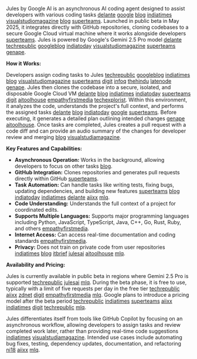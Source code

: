 Jules by Google AI is an asynchronous AI coding agent designed to assist developers with various coding tasks [delante](https://vertexaisearch.cloud.google.com/grounding-api-redirect/AbF9wXFTY07-NXNE9z3uT-gwCTmHLeiL1YsQL03CAo-maeY3b1Jn6FtCa3iP1VAbG9ouz5hLdV55JSJcyLCk2Mv0LaGJbbqplG_5xHs9JQmfqorp9kDKPWvvpB6doznXuHlmZFoiQJA=) [google](https://vertexaisearch.cloud.google.com/grounding-api-redirect/AbF9wXEjLuv6m66E3RL7750H_EpK2hB7k7O_MgtVacQHy4O0ZXUAAYSVmyJNZMW-ewY_rejsuWEPMGUZUPqCQnR-bU98ItXX3PjNM413bwr8ITK-K3Ruq118kHTz3F0QYS-UuQHU3-875d7QXinGRefMFFr7OK26Z6_j8-PZlO_atm6KKLnOS5UgigqeavWFZojeqC5f) [blog](https://vertexaisearch.cloud.google.com/grounding-api-redirect/AbF9wXFQDcm1nQRpogX9002V_U7_TXhbnqmaBHqhcwktzRzDcqUmqkJAKP49Rg3s5MBMeiYNqCtaLQUB1ey7dk5H8a3ktgaMuItfXb2xmxb6H4HaeWi-dMU9uERxILbdIUHFy93qNKb81tpviITZl-8=) [indiatimes](https://vertexaisearch.cloud.google.com/grounding-api-redirect/AbF9wXGYfqZHWklLx8iOaIDQCUYVur-4CPOAfzfAbQYdgxQQGIx_I9Opa1HFKLXWyIvGZzBSXuIwTNJed-_ITfc6koF2u6kXSeQcgiBYhg14EsTunTB38v4FhSzU2H3Uk3q1DKFzS2VPu8PSwkUW8o06kpbjtiVsdEncTcs4fe9yH6qMtlHTCNPf3_BXIo2m_yce4MKvWUWaqawDFFmAElIXrP8718XCQWjjMO8p40kXLtSOznNoBYpmWhxFJKI3NPLVd6EYeKbr-ciDluj_OmN9SKkR0vfEcHppssZ0PM_jBtPdmB3OhrQHVVMYHO6JSvHEb8fLoAppwvxHZZnf3t072Tt_tDU=) [visualstudiomagazine](https://vertexaisearch.cloud.google.com/grounding-api-redirect/AbF9wXEYyLr0DPFmdrkfmEKV_WAWy36NOTG8LlUcTiI1gvqxFtxa8ML4nYcp7WkpcSZCoW4OxcLPsTFeaIS_-BTq5KaGEtYxjSAeCozuPbhkeVohCWHWvEPi11uN2LABLLYu10B_nGcJxwIgSvd-XeXAG-dznkGH4Drt066FngfmmKQ6if0vBMrnrvjHh6F1tdvHIWhozqOeq0giQnEaddsg9-UumTrZ1iJtBNMpqWPZcJZsXut1JawpetOUhg==) [blog](https://vertexaisearch.cloud.google.com/grounding-api-redirect/AbF9wXFCqKzrkVzQ5lU7sd9OcjTd_1opJsRIX75WqDj4X5PhNBXiTGC41oh2lZ5t3dbUy3w0I3b7UoiCr4ROHmq4kmwtxoZVdhmjLy5oGHlhQv91FZTmM0TuDo5OjI9dJNeMWOSBb6_-gnWyFNXbynhcIZE1VFxsyjlY1sV6FHyynM1SwLeUODbs7iJ7jQ==) [superteams](https://vertexaisearch.cloud.google.com/grounding-api-redirect/AbF9wXF_5eyKLGXeRFtj2tqxfF8-nvSqBV6MIkaSpD17FO4DyISmHJcjFVbtTIt9BXscCoYNJdOwRj0j7ZwP3bU7clyb3TqGN9bW6XQ3HCKu9eVrlwm-co9BHh942VRph1w6jaVb__oHFA2Q2EOV6HGKfe3UmDyXOQ_bHx69mrlJp15f4g==). Launched in public beta in May 2025, it integrates directly with GitHub repositories, cloning codebases to a secure Google Cloud virtual machine where it works alongside developers [superteams](https://vertexaisearch.cloud.google.com/grounding-api-redirect/AbF9wXF_5eyKLGXeRFtj2tqxfF8-nvSqBV6MIkaSpD17FO4DyISmHJcjFVbtTIt9BXscCoYNJdOwRj0j7ZwP3bU7clyb3TqGN9bW6XQ3HCKu9eVrlwm-co9BHh942VRph1w6jaVb__oHFA2Q2EOV6HGKfe3UmDyXOQ_bHx69mrlJp15f4g==). Jules is powered by Google's Gemini 2.5 Pro model [delante](https://vertexaisearch.cloud.google.com/grounding-api-redirect/AbF9wXFTY07-NXNE9z3uT-gwCTmHLeiL1YsQL03CAo-maeY3b1Jn6FtCa3iP1VAbG9ouz5hLdV55JSJcyLCk2Mv0LaGJbbqplG_5xHs9JQmfqorp9kDKPWvvpB6doznXuHlmZFoiQJA=) [techrepublic](https://vertexaisearch.cloud.google.com/grounding-api-redirect/AbF9wXHRjM_RRxLM12_MhVcRFMPU0fSLbmadJsNhpG19RSqBmp9dpD0VHjiHssZEKB0Sw7yKYtPxG1po_gzqwnyePi-Vv-9PcosBK37vgK9tXHD5nxt-LBNDxwqTJ5pTB2pkxAsPT-Lv4mwLurCCLncGajVyNc7HI14os121GpWZdB95WZPVszeHoWo=) [googleblog](https://vertexaisearch.cloud.google.com/grounding-api-redirect/AbF9wXFMAluyIB3F-hbfCVVKRUGxwlce7YdX-2FUOzgawzHsNU8T4IAW6-HYQUFR6p2YdYllF0o0x9e7gHxyrl5uRKq1jd3J3BxcyxJdp_mdxVyH6TrmCZVcAfi9FXKrhfqzLP6vR1J78bKftr469lIOm49HVFbqNwKUgxvmmWKuSgEukGdsvJBdtsg=) [indiatoday](https://vertexaisearch.cloud.google.com/grounding-api-redirect/AbF9wXG_NdcqXDkfwHbZXmzTum0PUeHG8ydIiq6i8Fmw3U4464NeUDZdu6Vuci0i7JC3OQ9jrRDkhf7p18A5JrYv5ALsFT0DQL0TKm7VpYEYsG5AigdpHsnNVyrb4CcolEbrKmhkodgC8ItaBYdenQb5iJnqbQ2gDMmOFwJp7oQUPZYDjXCN85gQqpJlh6ETn6ymFyOCiZgJynl64zEhnJijB45hnvIAy7SlURnzlNWcgSyCnomhdxyCVAdwNkzRMbH323i1uuZ6G4GEBdKWcuDhb3LnTgbJGfRXyhv9vA==) [visualstudiomagazine](https://vertexaisearch.cloud.google.com/grounding-api-redirect/AbF9wXEYyLr0DPFmdrkfmEKV_WAWy36NOTG8LlUcTiI1gvqxFtxa8ML4nYcp7WkpcSZCoW4OxcLPsTFeaIS_-BTq5KaGEtYxjSAeCozuPbhkeVohCWHWvEPi11uN2LABLLYu10B_nGcJxwIgSvd-XeXAG-dznkGH4Drt066FngfmmKQ6if0vBMrnrvjHh6F1tdvHIWhozqOeq0giQnEaddsg9-UumTrZ1iJtBNMpqWPZcJZsXut1JawpetOUhg==) [superteams](https://vertexaisearch.cloud.google.com/grounding-api-redirect/AbF9wXF_5eyKLGXeRFtj2tqxfF8-nvSqBV6MIkaSpD17FO4DyISmHJcjFVbtTIt9BXscCoYNJdOwRj0j7ZwP3bU7clyb3TqGN9bW6XQ3HCKu9eVrlwm-co9BHh942VRph1w6jaVb__oHFA2Q2EOV6HGKfe3UmDyXOQ_bHx69mrlJp15f4g==) [genape](https://vertexaisearch.cloud.google.com/grounding-api-redirect/AbF9wXGoK9Gco1LCZD35xdlKpbeg-iZoSyaXVX_jn7BGLwrjr_yvqxqoA0dbbpTkdndibC8f6_Yp9cFzn08X6U-Kfj9gZaAevaaqTAdwHU0usktC7T1Hl3YwdDMqyvWgtvi6e-i6HaiW1Yg_zTCD91EyCHgYLVy4lPg=5).

**How it Works:**

Developers assign coding tasks to Jules [techrepublic](https://vertexaisearch.cloud.google.com/grounding-api-redirect/AbF9wXHRjM_RRxLM12_MhVcRFMPU0fSLbmadJsNhpG19RSqBmp9dpD0VHjiHssZEKB0Sw7yKYtPxG1po_gzqwnyePi-Vv-9PcosBK37vgK9tXHD5nxt-LBNDxwqTJ5pTB2pkxAsPT-Lv4mwLurCCLncGajVyNc7HI14os121GpWZdB95WZPVszeHoWo=) [googleblog](https://vertexaisearch.cloud.google.com/grounding-api-redirect/AbF9wXFMAluyIB3F-hbfCVVKRUGxwlce7YdX-2FUOzgawzHsNU8T4IAW6-HYQUFR6p2YdYllF0o0x9e7gHxyrl5uRKq1jd3J3BxcyxJdp_mdxVyH6TrmCZVcAfi9FXKrhfqzLP6vR1J78bKftr469lIOm49HVFbqNwKUgxvmmWKuSgEukGdsvJBdtsg=) [indiatimes](https://vertexaisearch.cloud.google.com/grounding-api-redirect/AbF9wXGYfqZHWklLx8iOaIDQCUYVur-4CPOAfzfAbQYdgxQQGIx_I9Opa1HFKLXWyIvGZzBSXuIwTNJed-_ITfc6koF2u6kXSeQcgiBYhg14EsTunTB38v4FhSzU2H3Uk3q1DKFzS2VPu8PSwkUW8o06kpbjtiVsdEncTcs4fe9yH6qMtlHTCNPf3_BXIo2m_yce4MKvWUWaqawDFFmAElIXrP8718XCQWjjMO8p40kXLtSOznNoBYpmWhxFJKI3NPLVd6EYeKbr-ciDluj_OmN9SKkR0vfEcHppssZ0PM_jBtPdmB3OhrQHVVMYHO6JSvHEb8fLoAppwvxHZZnf3t072Tt_tDU=) [blog](https://vertexaisearch.cloud.google.com/grounding-api-redirect/AbF9wXFCqKzrkVzQ5lU7sd9OcjTd_1opJsRIX75WqDj4X5PhNBXiTGC41oh2lZ5t3dbUy3w0I3b7UoiCr4ROHmq4kmwtxoZVdhmjLy5oGHlhQv91FZTmM0TuDo5OjI9dJNeMWOSBb6_-gnWyFNXbynhcIZE1VFxsyjlY1sV6FHyynM1SwLeUODbs7iJ7jQ==) [visualstudiomagazine](https://vertexaisearch.cloud.google.com/grounding-api-redirect/AbF9wXEYyLr0DPFmdrkfmEKV_WAWy36NOTG8LlUcTiI1gvqxFtxa8ML4nYcp7WkpcSZCoW4OxcLPsTFeaIS_-BTq5KaGEtYxjSAeCozuPbhkeVohCWHWvEPi11uN2LABLLYu10B_nGcJxwIgSvd-XeXAG-dznkGH4Drt066FngfmmKQ6if0vBMrnrvjHh6F1tdvHIWhozqOeq0giQnEaddsg9-UumTrZ1iJtBNMpqWPZcJZsXut1JawpetOUhg==) [superteams](https://vertexaisearch.cloud.google.com/grounding-api-redirect/AbF9wXF_5eyKLGXeRFtj2tqxfF8-nvSqBV6MIkaSpD17FO4DyISmHJcjFVbtTIt9BXscCoYNJdOwRj0j7ZwP3bU7clyb3TqGN9bW6XQ3HCKu9eVrlwm-co9BHh942VRph1w6jaVb__oHFA2Q2EOV6HGKfe3UmDyXOQ_bHx69mrlJp15f4g==) [digit](https://vertexaisearch.cloud.google.com/grounding-api-redirect/AbF9wXHp2pvovtRi3EPwK_PkbUAhYioftvsn3XzzZF_7qDIbh2Ar7o53cNiU7ugC6o0yotndaz7pprwFwP2ESFoyO9qAKBBu9YRGelY1MAN14NWeUhq1IcJN7Ayu1o1cFTzX3nt-6eXe_bBTTbiI8e3BVOYw7GHfN8pjizSOFPXclj1DhH8PlLVVq7k00JGOrRx6wYS5jRikWX4NmupMW_bkfON5z2lF_lQe2lOcUlrg6cddVG94IGk=) [infoq](https://vertexaisearch.cloud.google.com/grounding-api-redirect/AbF9wXGoK9Gco1LCZD35xdlKpbeg-iZoSyaXVX_jn7BGLwrjr_yvqxqoA0dbbpTkdndibC8f6_Yp9cFzn08X6U-Kfj9gZaAevaaqTAdwHU0usktC7T1Hl3YwdDMqyvWgtvi6e-i6HaiW1Yg_zTCD91EyCHgYLVy4lPg=3) [thehindu](https://vertexaisearch.cloud.google.com/grounding-api-redirect/AbF9wXGoK9Gco1LCZD35xdlKpbeg-iZoSyaXVX_jn7BGLwrjr_yvqxqoA0dbbpTkdndibC8f6_Yp9cFzn08X6U-Kfj9gZaAevaaqTAdwHU0usktC7T1Hl3YwdDMqyvWgtvi6e-i6HaiW1Yg_zTCD91EyCHgYLVy4lPg=4) [latenode](https://vertexaisearch.cloud.google.com/grounding-api-redirect/AbF9wXF7i-piFEv5lUjJdeRpKTgCNd9tJ2wSgHvVCRDO6Oa7ES7FzEAvA3BqO1pGsFTddNQege7q-KGAGbGCEovCXkr8ODOBVc2qbJ2PynahfqrdXT8sfzCvWWBFXqrc4o9Ol5cQdFpCvrsXQcmDDfL-QGc=) [genape](https://vertexaisearch.cloud.google.com/grounding-api-redirect/AbF9wXGoK9Gco1LCZD35xdlKpbeg-iZoSyaXVX_jn7BGLwrjr_yvqxqoA0dbbpTkdndibC8f6_Yp9cFzn08X6U-Kfj9gZaAevaaqTAdwHU0usktC7T1Hl3YwdDMqyvWgtvi6e-i6HaiW1Yg_zTCD91EyCHgYLVy4lPg=5). Jules then clones the codebase into a secure, isolated, and disposable Google Cloud VM [delante](https://vertexaisearch.cloud.google.com/grounding-api-redirect/AbF9wXFTY07-NXNE9z3uT-gwCTmHLeiL1YsQL03CAo-maeY3b1Jn6FtCa3iP1VAbG9ouz5hLdV55JSJcyLCk2Mv0LaGJbbqplG_5xHs9JQmfqorp9kDKPWvvpB6doznXuHlmZFoiQJA=) [blog](https://vertexaisearch.cloud.google.com/grounding-api-redirect/AbF9wXFQDcm1nQRpogX9002V_U7_TXhbnqmaBHqhcwktzRzDcqUmqkJAKP49Rg3s5MBMeiYNqCtaLQUB1ey7dk5H8a3ktgaMuItfXb2xmxb6H4HaeWi-dMU9uERxILbdIUHFy93qNKb81tpviITZl-8=) [indiatimes](https://vertexaisearch.cloud.google.com/grounding-api-redirect/AbF9wXGYfqZHWklLx8iOaIDQCUYVur-4CPOAfzfAbQYdgxQQGIx_I9Opa1HFKLXWyIvGZzBSXuIwTNJed-_ITfc6koF2u6kXSeQcgiBYhg14EsTunTB38v4FhSzU2H3Uk3q1DKFzS2VPu8PSwkUW8o06kpbjtiVsdEncTcs4fe9yH6qMtlHTCNPf3_BXIo2m_yce4MKvWUWaqawDFFmAElIXrP8718XCQWjjMO8p40kXLtSOznNoBYpmWhxFJKI3NPLVd6EYeKbr-ciDluj_OmN9SKkR0vfEcHppssZ0PM_jBtPdmB3OhrQHVVMYHO6JSvHEb8fLoAppwvxHZZnf3t072Tt_tDU=) [indiatoday](https://vertexaisearch.cloud.google.com/grounding-api-redirect/AbF9wXG_NdcqXDkfwHbZXmzTum0PUeHG8ydIiq6i8Fmw3U4464NeUDZdu6Vuci0i7JC3OQ9jrRDkhf7p18A5JrYv5ALsFT0DQL0TKm7VpYEYsG5AigdpHsnNVyrb4CcolEbrKmhkodgC8ItaBYdenQb5iJnqbQ2gDMmOFwJp7oQUPZYDjXCN85gQqpJlh6ETn6ymFyOCiZgJynl64zEhnJijB45hnvIAy7SlURnzlNWcgSyCnomhdxyCVAdwNkzRMbH323i1uuZ6G4GEBdKWcuDhb3LnTgbJGfRXyhv9vA==) [superteams](https://vertexaisearch.cloud.google.com/grounding-api-redirect/AbF9wXF_5eyKLGXeRFtj2tqxfF8-nvSqBV6MIkaSpD17FO4DyISmHJcjFVbtTIt9BXscCoYNJdOwRj0j7ZwP3bU7clyb3TqGN9bW6XQ3HCKu9eVrlwm-co9BHh942VRph1w6jaVb__oHFA2Q2EOV6HGKfe3UmDyXOQ_bHx69mrlJp15f4g==) [digit](https://vertexaisearch.cloud.google.com/grounding-api-redirect/AbF9wXHp2pvovtRi3EPwK_PkbUAhYioftvsn3XzzZF_7qDIbh2Ar7o53cNiU7ugC6o0yotndaz7pprwFwP2ESFoyO9qAKBBu9YRGelY1MAN14NWeUhq1IcJN7Ayu1o1cFTzX3nt-6eXe_bBTTbiI8e3BVOYw7GHfN8pjizSOFPXclj1DhH8PlLVVq7k00JGOrRx6wYS5jRikWX4NmupMW_bkfON5z2lF_lQe2lOcUlrg6cddVG94IGk=) [aitoolhouse](https://vertexaisearch.cloud.google.com/grounding-api-redirect/AbF9wXGoK9Gco1LCZD35xdlKpbeg-iZoSyaXVX_jn7BGLwrjr_yvqxqoA0dbbpTkdndibC8f6_Yp9cFzn08X6U-Kfj9gZaAevaaqTAdwHU0usktC7T1Hl3YwdDMqyvWgtvi6e-i6HaiW1Yg_zTCD91EyCHgYLVy4lPg=1) [empathyfirstmedia](https://vertexaisearch.cloud.google.com/grounding-api-redirect/AbF9wXESproSvdtcZB9wXAo73JdpTYtTn7kGPwrTkzEQ89hOGO1Iva3Yw-Rcgv29J0nhlWbC3hFZXgboeCqoSqv89o3_B-gmHa9XlqpAhWBpwOyMppIIODwoZtlKvoz83k40Ael1MrcQ0PzFsHoDbiboPpzjOF2AaQ==) [techexplorist](https://vertexaisearch.cloud.google.com/grounding-api-redirect/AbF9wXGoK9Gco1LCZD35xdlKpbeg-iZoSyaXVX_jn7BGLwrjr_yvqxqoA0dbbpTkdndibC8f6_Yp9cFzn08X6U-Kfj9gZaAevaaqTAdwHU0usktC7T1Hl3YwdDMqyvWgtvi6e-i6HaiW1Yg_zTCD91EyCHgYLVy4lPg=2). Within this environment, it analyzes the code, understands the project's full context, and performs the assigned tasks [delante](https://vertexaisearch.cloud.google.com/grounding-api-redirect/AbF9wXFTY07-NXNE9z3uT-gwCTmHLeiL1YsQL03CAo-maeY3b1Jn6FtCa3iP1VAbG9ouz5hLdV55JSJcyLCk2Mv0LaGJbbqplG_5xHs9JQmfqorp9kDKPWvvpB6doznXuHlmZFoiQJA=) [blog](https://vertexaisearch.cloud.google.com/grounding-api-redirect/AbF9wXFQDcm1nQRpogX9002V_U7_TXhbnqmaBHqhcwktzRzDcqUmqkJAKP49Rg3s5MBMeiYNqCtaLQUB1ey7dk5H8a3ktgaMuItfXb2xmxb6H4HaeWi-dMU9uERxILbdIUHFy93qNKb81tpviITZl-8=) [indiatoday](https://vertexaisearch.cloud.google.com/grounding-api-redirect/AbF9wXG_NdcqXDkfwHbZXmzTum0PUeHG8ydIiq6i8Fmw3U4464NeUDZdu6Vuci0i7JC3OQ9jrRDkhf7p18A5JrYv5ALsFT0DQL0TKm7VpYEYsG5AigdpHsnNVyrb4CcolEbrKmhkodgC8ItaBYdenQb5iJnqbQ2gDMmOFwJp7oQUPZYDjXCN85gQqpJlh6ETn6ymFyOCiZgJynl64zEhnJijB45hnvIAy7SlURnzlNWcgSyCnomhdxyCVAdwNkzRMbH323i1uuZ6G4GEBdKWcuDhb3LnTgbJGfRXyhv9vA==) [google](https://vertexaisearch.cloud.google.com/grounding-api-redirect/AbF9wXEjLuv6m66E3RL7750H_EpK2hB7k7O_MgtVacQHy4O0ZXUAAYSVmyJNZMW-ewY_rejsuWEPMGUZUPqCQnR-bU98ItXX3PjNM413bwr8ITK-K3Ruq118kHTz3F0QYS-UuQHU3-875d7QXinGRefMFFr7OK26Z6_j8-PZlO_atm6KKLnOS5UgigqeavWFZojeqC5f) [superteams](https://vertexaisearch.cloud.google.com/grounding-api-redirect/AbF9wXF_5eyKLGXeRFtj2tqxfF8-nvSqBV6MIkaSpD17FO4DyISmHJcjFVbtTIt9BXscCoYNJdOwRj0j7ZwP3bU7clyb3TqGN9bW6XQ3HCKu9eVrlwm-co9BHh942VRph1w6jaVb__oHFA2Q2EOV6HGKfe3UmDyXOQ_bHx69mrlJp15f4g==). Before executing, it generates a detailed plan outlining intended changes [genape](https://vertexaisearch.cloud.google.com/grounding-api-redirect/AbF9wXGoK9Gco1LCZD35xdlKpbeg-iZoSyaXVX_jn7BGLwrjr_yvqxqoA0dbbpTkdndibC8f6_Yp9cFzn08X6U-Kfj9gZaAevaaqTAdwHU0usktC7T1Hl3YwdDMqyvWgtvi6e-i6HaiW1Yg_zTCD91EyCHgYLVy4lPg=5) [aitoolhouse](https://vertexaisearch.cloud.google.com/grounding-api-redirect/AbF9wXGoK9Gco1LCZD35xdlKpbeg-iZoSyaXVX_jn7BGLwrjr_yvqxqoA0dbbpTkdndibC8f6_Yp9cFzn08X6U-Kfj9gZaAevaaqTAdwHU0usktC7T1Hl3YwdDMqyvWgtvi6e-i6HaiW1Yg_zTCD91EyCHgYLVy4lPg=1). Once tasks are completed, Jules creates a pull request with a code diff and can provide an audio summary of the changes for developer review and merging [blog](https://vertexaisearch.cloud.google.com/grounding-api-redirect/AbF9wXFCqKzrkVzQ5lU7sd9OcjTd_1opJsRIX75WqDj4X5PhNBXiTGC41oh2lZ5t3dbUy3w0I3b7UoiCr4ROHmq4kmwtxoZVdhmjLy5oGHlhQv91FZTmM0TuDo5OjI9dJNeMWOSBb6_-gnWyFNXbynhcIZE1VFxsyjlY1sV6FHyynM1SwLeUODbs7iJ7jQ==) [visualstudiamagazine](https://vertexaisearch.cloud.google.com/grounding-api-redirect/AbF9wXEYyLr0DPFmdrkfmEKV_WAWy36NOTG8LlUcTiI1gvqxFtxa8ML4nYcp7WkpcSZCoW4OxcLPsTFeaIS_-BTq5KaGEtYxjSAeCozuPbhkeVohCWHWvEPi11uN2LABLLYu10B_nGcJxwIgSvd-XeXAG-dznkGH4Drt066FngfmmKQ6if0vBMrnrvjHh6F1tdvHIWhozqOeq0giQnEaddsg9-UumTrZ1iJtBNMpqWPZcJZsXut1JawpetOUhg==).

**Key Features and Capabilities:**

*   **Asynchronous Operation:** Works in the background, allowing developers to focus on other tasks [blog](https://vertexaisearch.cloud.google.com/grounding-api-redirect/AbF9wXFQDcm1nQRpogX9002V_U7_TXhbnqmaBHqhcwktzRzDcqUmqkJAKP49Rg3s5MBMeiYNqCtaLQUB1ey7dk5H8a3ktgaMuItfXb2xmxb6H4HaeWi-dMU9uERxILbdIUHFy93qNKb81tpviITZl-8=).
*   **GitHub Integration:** Clones repositories and generates pull requests directly within GitHub [superteams](https://vertexaisearch.cloud.google.com/grounding-api-redirect/AbF9wXF_5eyKLGXeRFtj2tqxfF8-nvSqBV6MIkaSpD17FO4DyISmHJcjFVbtTIt9BXscCoYNJdOwRj0j7ZwP3bU7clyb3TqGN9bW6XQ3HCKu9eVrlwm-co9BHh942VRph1w6jaVb__oHFA2Q2EOV6HGKfe3UmDyXOQ_bHx69mrlJp15f4g==).
*   **Task Automation:** Can handle tasks like writing tests, fixing bugs, updating dependencies, and building new features [superteams](https://vertexaisearch.cloud.google.com/grounding-api-redirect/AbF9wXF_5eyKLGXeRFtj2tqxfF8-nvSqBV6MIkaSpD17FO4DyISmHJcjFVbtTIt9BXscCoYNJdOwRj0j7ZwP3bU7clyb3TqGN9bW6XQ3HCKu9eVrlwm-co9BHh942VRph1w6jaVb__oHFA2Q2EOV6HGKfe3UmDyXOQ_bHx69mrlJp15f4g==) [blog](https://vertexaisearch.cloud.google.com/grounding-api-redirect/AbF9wXFQDcm1nQRpogX9002V_U7_TXhbnqmaBHqhcwktzRzDcqUmqkJAKP49Rg3s5MBMeiYNqCtaLQUB1ey7dk5H8a3ktgaMuItfXb2xmxb6H4HaeWi-dMU9uERxILbdIUHFy93qNKb81tpviITZl-8=) [indiatoday](https://vertexaisearch.cloud.google.com/grounding-api-redirect/AbF9wXG_NdcqXDkfwHbZXmzTum0PUeHG8ydIiq6i8Fmw3U4464NeUDZdu6Vuci0i7JC3OQ9jrRDkhf7p18A5JrYv5ALsFT0DQL0TKm7VpYEYsG5AigdpHsnNVyrb4CcolEbrKmhkodgC8ItaBYdenQb5iJnqbQ2gDMmOFwJp7oQUPZYDjXCN85gQqpJlh6ETn6ymFyOCiZgJynl64zEhnJijB45hnvIAy7SlURnzlNWcgSyCnomhdxyCVAdwNkzRMbH323i1uuZ6G4GEBdKWcuDhb3LnTgbJGfRXyhv9vA==) [indiatimes](https://vertexaisearch.cloud.google.com/grounding-api-redirect/AbF9wXGYfqZHWklLx8iOaIDQCUYVur-4CPOAfzfAbQYdgxQQGIx_I9Opa1HFKLXWyIvGZzBSXuIwTNJed-_ITfc6koF2u6kXSeQcgiBYhg14EsTunTB38v4FhSzU2H3Uk3q1DKFzS2VPu8PSwkUW8o06kpbjtiVsdEncTcs4fe9yH6qMtlHTCNPf3_BXIo2m_yce4MKvWUWaqawDFFmAElIXrP8718XCQWjjMO8p40kXLtSOznNoBYpmWhxFJKI3NPLVd6EYeKbr-ciDluj_OmN9SKkR0vfEcHppssZ0PM_jBtPdmB3OhrQHVVMYHO6JSvHEb8fLoAppwvxHZZnf3t072Tt_tDU=) [delante](https://vertexaisearch.cloud.google.com/grounding-api-redirect/AbF9wXFTY07-NXNE9z3uT-gwCTmHLeiL1YsQL03CAo-maeY3b1Jn6FtCa3iP1VAbG9ouz5hLdV55JSJcyLCk2Mv0LaGJbbqplG_5xHs9JQmfqorp9kDKPWvvpB6doznXuHlmZFoiQJA=) [aiixx](https://vertexaisearch.cloud.google.com/grounding-api-redirect/AbF9wXGkBV8EwpjSVD1vD6y8RxXns3M9bVIbP-88najMhSlbYGL0VkBz74vTQK7EIUgThiqZvuHCFsrJsomBaWkWYKtklUHi0UfqOWHY3LbRvh5yLILN2llBTzqwWBeeAe38XXmvcxnGlebg6i9wYZY0dhTMEaw-q-2Zh0VMblzt458iowCfKVNrJzDs3WXaJ8j7vguDCmvKV7qfTz3PoX4tAlMaNw==) [mlq](https://vertexaisearch.cloud.google.com/grounding-api-redirect/AbF9wXHHw7tbN5HMGspmGTX5PLLEctuRtCA5LEjVuvj-K5HRQxXVzv45Yd0CgQVNDT33vcMDoTOyHjetrHFqcK-A5gt7knWMvYXsYehbGSqf9ES3NhD2dgk29Ae7OIXZC6IzzW-CTFCHaJD0z03sxGIiQS1PnDzsxRIFaPCXUjYxyao4gNjhcXLPmpL87q8Y8hw6MA==).
*   **Code Understanding:** Understands the full context of a project for coordinated edits.
*   **Supports Multiple Languages:** Supports major programming languages including Python, JavaScript, TypeScript, Java, C++, Go, Rust, Ruby, and others [empathyfirstmedia](https://vertexaisearch.cloud.google.com/grounding-api-redirect/AbF9wXGoK9Gco1LCZD35xdlKpbeg-iZoSyaXVX_jn7BGLwrjr_yvqxqoA0dbbpTkdndibC8f6_Yp9cFzn08X6U-Kfj9gZaAevaaqTAdwHU0usktC7T1Hl3YwdDMqyvWgtvi6e-i6HaiW1Yg_zTCD91EyCHgYLVy4lPg=).
*   **Internet Access:** Can access real-time documentation and coding standards [empathyfirstmedia](https://vertexaisearch.cloud.google.com/grounding-api-redirect/AbF9wXESproSvdtcZB9wXAo73JdpTYtTn7kGPwrTkzEQ89hOGO1Iva3Yw-Rcgv29J0nhlWbC3hFZXgboeCqoSqv89o3_B-gmHa9XlqpAhWBpwOyMppIIODwoZtlKvoz83k40Ael1MrcQ0PzFsHoDbiboPpzjOF2AaQ==).
*   **Privacy:** Does not train on private code from user repositories [indiatimes](https://vertexaisearch.cloud.google.com/grounding-api-redirect/AbF9wXGYfqZHWklLx8iOaIDQCUYVur-4CPOAfzfAbQYdgxQQGIx_I9Opa1HFKLXWyIvGZzBSXuIwTNJed-_ITfc6koF2u6kXSeQcgiBYhg14EsTunTB38v4FhSzU2H3Uk3q1DKFzS2VPu8PSwkUW8o06kpbjtiVsdEncTcs4fe9yH6qMtlHTCNPf3_BXIo2m_yce4MKvWUWaqawDFFmAElIXrP8718XCQWjjMO8p40kXLtSOznNoBYpmWhxFJKI3NPLVd6EYeKbr-ciDluj_OmN9SKkR0vfEcHppssZ0PM_jBtPdmB3OhrQHVVMYHO6JSvHEb8fLoAppwvxHZZnf3t072Tt_tDU=) [blog](https://vertexaisearch.cloud.google.com/grounding-api-redirect/AbF9wXHXoIqdlVQBLi4oVS1BlmJm-vrUs0yY1p5xdn4mMIsI23TCEMwLpIQH5OZKeqQhZCsrAnEZoW_MXHQOaXxfaztw0zOg77NjUpJlNY2ai376aJAAz6_T8ajQyMt1KeUyDksET0Y-I99ivm1m3Q==) [itbrief](https://vertexaisearch.cloud.google.com/grounding-api-redirect/AbF9wXGoK9Gco1LCZD35xdlKpbeg-iZoSyaXVX_jn7BGLwrjr_yvqxqoA0dbbpTkdndibC8f6_Yp9cFzn08X6U-Kfj9gZaAevaaqTAdwHU0usktC7T1Hl3YwdDMqyvWgtvi6e-i6HaiW1Yg_zTCD91EyCHgYLVy4lPg=0) [julesai](https://vertexaisearch.cloud.google.com/grounding-api-redirect/AbF9wXGhsZgDzdxq20y9m0kZC07Ze7ht3jOlu_sPynbdL9nVyoRlOXYsYKkPV6oJBVArl4BqjHt8x7E6bCg_zuJo56GmJ-P5YRV5dAHnc87AwWc=) [aitoolhouse](https://vertexaisearch.cloud.google.com/grounding-api-redirect/AbF9wXGoK9Gco1LCZD35xdlKpbeg-iZoSyaXVX_jn7BGLwrjr_yvqxqoA0dbbpTkdndibC8f6_Yp9cFzn08X6U-Kfj9gZaAevaaqTAdwHU0usktC7T1Hl3YwdDMqyvWgtvi6e-i6HaiW1Yg_zTCD91EyCHgYLVy4lPg=1) [mlq](https://vertexaisearch.cloud.google.com/grounding-api-redirect/AbF9wXHHw7tbN5HMGspmGTX5PLLEctuRtCA5LEjVuvj-K5HRQxXVzv45Yd0CgQVNDT33vcMDoTOyHjetrHFqcK-A5gt7knWMvYXsYehbGSqf9ES3NhD2dgk29Ae7OIXZC6IzzW-CTFCHaJD0z03sxGIiQS1PnDzsxRIFaPCXUjYxyao4gNjhcXLPmpL87q8Y8hw6MA==).

**Availability and Pricing:**

Jules is currently available in public beta in regions where Gemini 2.5 Pro is supported [techrepublic](https://vertexaisearch.cloud.google.com/grounding-api-redirect/AbF9wXHRjM_RRxLM12_MhVcRFMPU0fSLbmadJsNhpG19RSqBmp9dpD0VHjiHssZEKB0Sw7yKYtPxG1po_gzqwnyePi-Vv-9PcosBK37vgK9tXHD5nxt-LBNDxwqTJ5pTB2pkxAsPT-Lv4mwLurCCLncGajVyNc7HI14os121GpWZdB95WZPVszeHoWo=) [julesai](https://vertexaisearch.cloud.google.com/grounding-api-redirect/AbF9wXGhsZgDzdxq20y9m0kZC07Ze7ht3jOlu_sPynbdL9nVyoRlOXYsYKkPV6oJBVArl4BqjHt8x7E6bCg_zuJo56GmJ-P5YRV5dAHnc87AwWc=) [mlq](https://vertexaisearch.cloud.google.com/grounding-api-redirect/AbF9wXHHw7tbN5HMGspmGTX5PLLEctuRtCA5LEjVuvj-K5HRQxXVzv45Yd0CgQVNDT33vcMDoTOyHjetrHFqcK-A5gt7knWMvYXsYehbGSqf9ES3NhD2dgk29Ae7OIXZC6IzzW-CTFCHaJD0z03sxGIiQS1PnDzsxRIFaPCXUjYxyao4gNjhcXLPmpL87q8Y8hw6MA==). During the beta phase, it is free to use, typically with a limit of five requests per day in the free tier [techrepublic](https://vertexaisearch.cloud.google.com/grounding-api-redirect/AbF9wXHRjM_RRxLM12_MhVcRFMPU0fSLbmadJsNhpG19RSqBmp9dpD0VHjiHssZEKB0Sw7yKYtPxG1po_gzqwnyePi-Vv-9PcosBK37vgK9tXHD5nxt-LBNDxwqTJ5pTB2pkxAsPT-Lv4mwLurCCLncGajVyNc7HI14os121GpWZdB95WZPVszeHoWo=) [aiixx](https://vertexaisearch.cloud.google.com/grounding-api-redirect/AbF9wXGkBV8EwpjSVD1vD6y8RxXns3M9bVIbP-88najMhSlbYGL0VkBz74vTQK7EIUgThiqZvuHCFsrJsomBaWkWYKtklUHi0UfqOWHY3LbRvh5yLILN2llBTzqwWBeeAe38XXmvcxnGlebg6i9wYZY0dhTMEaw-q-2Zh0VMblzt458iowCfKVNrJzDs3WXaJ8j7vguDCmvKV7qfTz3PoX4tAlMaNw==) [zdnet](https://vertexaisearch.cloud.google.com/grounding-api-redirect/AbF9wXFdODBKDUrs6Z95UHWJ8wkUIawuHEb6h0fFFyVUQgydFQtnryjVPrzKC-ztuKrpI083WIqDg11WAMCUIePnAu8Iw1i7cGwIySh6H6B1XZ9vscYAxu2LTodNVr0xq6kYYK_M5zqh-_kVqTtup0MiRJJISoWsSBYJ0BacGAGWComOAm0Z8wFvuXrldjtTsRkLDeIkFSyWRQ5y9_SywivPmoT80ILoVDnjQzvhYUEHMnaN5BjT00s=) [digit](https://vertexaisearch.cloud.google.com/grounding-api-redirect/AbF9wXHp2pvovtRi3EPwK_PkbUAhYioftvsn3XzzZF_7qDIbh2Ar7o53cNiU7ugC6o0yotndaz7pprwFwP2ESFoyO9qAKBBu9YRGelY1MAN14NWeUhq1IcJN7Ayu1o1cFTzX3nt-6eXe_bBTTbiI8e3BVOYw7GHfN8pjizSOFPXclj1DhH8PlLVVq7k00JGOrRx6wYS5jRikWX4NmupMW_bkfON5z2lF_lQe2lOcUlrg6cddVG94IGk=) [empathyfirstmedia](https://vertexaisearch.cloud.google.com/grounding-api-redirect/AbF9wXESproSvdtcZB9wXAo73JdpTYtTn7kGPwrTkzEQ89hOGO1Iva3Yw-Rcgv29J0nhlWbC3hFZXgboeCqoSqv89o3_B-gmHa9XlqpAhWBpwOyMppIIODwoZtlKvoz83k40Ael1MrcQ0PzFsHoDbiboPpzjOF2AaQ==) [mlq](https://vertexaisearch.cloud.google.com/grounding-api-redirect/AbF9wXHHw7tbN5HMGspmGTX5PLLEctuRtCA5LEjVuvj-K5HRQxXVzv45Yd0CgQVNDT33vcMDoTOyHjetrHFqcK-A5gt7knWMvYXsYehbGSqf9ES3NhD2dgk29Ae7OIXZC6IzzW-CTFCHaJD0z03sxGIiQS1PnDzsxRIFaPCXUjYxyao4gNjhcXLPmpL87q8Y8hw6MA==). Google plans to introduce a pricing model after the beta period [techrepublic](https://vertexaisearch.cloud.google.com/grounding-api-redirect/AbF9wXHRjM_RRxLM12_MhVcRFMPU0fSLbmadJsNhpG19RSqBmp9dpD0VHjiHssZEKB0Sw7yKYtPxG1po_gzqwnyePi-Vv-9PcosBK37vgK9tXHD5nxt-LBNDxwqTJ5pTB2pkxAsPT-Lv4mwLurCCLncGajVyNc7HI14os121GpWZdB95WZPVszeHoWo=) [indiatimes](https://vertexaisearch.cloud.google.com/grounding-api-redirect/AbF9wXGYfqZHWklLx8iOaIDQCUYVur-4CPOAfzfAbQYdgxQQGIx_I9Opa1HFKLXWyIvGZzBSXuIwTNJed-_ITfc6koF2u6kXSeQcgiBYhg14EsTunTB38v4FhSzU2H3Uk3q1DKFzS2VPu8PSwkUW8o06kpbjtiVsdEncTcs4fe9yH6qMtlHTCNPf3_BXIo2m_yce4MKvWUWaqawDFFmAElIXrP8718XCQWjjMO8p40kXLtSOznNoBYpmWhxFJKI3NPLVd6EYeKbr-ciDluj_OmN9SKkR0vfEcHppssZ0PM_jBtPdmB3OhrQHVVMYHO6JSvHEb8fLoAppwvxHZZnf3t072Tt_tDU=) [superteams](https://vertexaisearch.cloud.google.com/grounding-api-redirect/AbF9wXF_5eyKLGXeRFtj2tqxfF8-nvSqBV6MIkaSpD17FO4DyISmHJcjFVbtTIt9BXscCoYNJdOwRj0j7ZwP3bU7clyb3TqGN9bW6XQ3HCKu9eVrlwm-co9BHh942VRph1w6jaVb__oHFA2Q2EOV6HGKfe3UmDyXOQ_bHx69mrlJp15f4g==) [aiixx](https://vertexaisearch.cloud.google.com/grounding-api-redirect/AbF9wXGkBV8EwpjSVD1vD6y8RxXns3M9bVIbP-88najMhSlbYGL0VkBz74vTQK7EIUgThiqZvuHCFsrJsomBaWkWYKtklUHi0UfqOWHY3LbRvh5yLILN2llBTzqwWBeeAe38XXmvcxnGlebg6i9wYZY0dhTMEaw-q-2Zh0VMblzt458iowCfKVNrJzDs3WXaJ8j7vguDCmvKV7qfTz3PoX4tAlMaNw==) [indiatimes](https://vertexaisearch.cloud.google.com/grounding-api-redirect/AbF9wXGoK9Gco1LCZD35xdlKpbeg-iZoSyaXVX_jn7BGLwrjr_yvqxqoA0dbbpTkdndibC8f6_Yp9cFzn08X6U-Kfj9gZaAevaaqTAdwHU0usktC7T1Hl3YwdDMqyvWgtvi6e-i6HaiW1Yg_zTCD91EyCHgYLVy4lPg=6) [digit](https://vertexaisearch.cloud.google.com/grounding-api-redirect/AbF9wXHp2pvovtRi3EPwK_PkbUAhYioftvsn3XzzZF_7qDIbh2Ar7o53cNiU7ugC6o0yotndaz7pprwFwP2ESFoyO9qAKBBu9YRGelY1MAN14NWeUhq1IcJN7Ayu1o1cFTzX3nt-6eXe_bBTTbiI8e3BVOYw7GHfN8pjizSOFPXclj1DhH8PlLVVq7k00JGOrRx6wYS5jRikWX4NmupMW_bkfON5z2lF_lQe2lOcUlrg6cddVG94IGk=) [techrepublic](https://vertexaisearch.cloud.google.com/grounding-api-redirect/AbF9wXGoK9Gco1LCZD35xdlKpbeg-iZoSyaXVX_jn7BGLwrjr_yvqxqoA0dbbpTkdndibC8f6_Yp9cFzn08X6U-Kfj9gZaAevaaqTAdwHU0usktC7T1Hl3YwdDMqyvWgtvi6e-i6HaiW1Yg_zTCD91EyCHgYLVy4lPg=7) [mlq](https://vertexaisearch.cloud.google.com/grounding-api-redirect/AbF9wXHHw7tbN5HMGspmGTX5PLLEctuRtCA5LEjVuvj-K5HRQxXVzv45Yd0CgQVNDT33vcMDoTOyHjetrHFqcK-A5gt7knWMvYXsYehbGSqf9ES3NhD2dgk29Ae7OIXZC6IzzW-CTFCHaJD0z03sxGIiQS1PnDzsxRIFaPCXUjYxyao4gNjhcXLPmpL87q8Y8hw6MA==).

Jules differentiates itself from tools like GitHub Copilot by focusing on an asynchronous workflow, allowing developers to assign tasks and review completed work later, rather than providing real-time code suggestions [indiatimes](https://vertexaisearch.cloud.google.com/grounding-api-redirect/AbF9wXGYfqZHWklLx8iOaIDQCUYVur-4CPOAfzfAbQYdgxQQGIx_I9Opa1HFKLXWyIvGZzBSXuIwTNJed-_ITfc6koF2u6kXSeQcgiBYhg14EsTunTB38v4FhSzU2H3Uk3q1DKFzS2VPu8PSwkUW8o06kpbjtiVsdEncTcs4fe9yH6qMtlHTCNPf3_BXIo2m_yce4MKvWUWaqawDFFmAElIXrP8718XCQWjjMO8p40kXLtSOznNoBYpmWhxFJKI3NPLVd6EYeKbr-ciDluj_OmN9SKkR0vfEcHppssZ0PM_jBtPdmB3OhrQHVVMYHO6JSvHEb8fLoAppwvxHZZnf3t072Tt_tDU=) [visualstudiamagazine](https://vertexaisearch.cloud.google.com/grounding-api-redirect/AbF9wXEYyLr0DPFmdrkfmEKV_WAWy36NOTG8LlUcTiI1gvqxFtxa8ML4nYcp7WkpcSZCoW4OxcLPsTFeaIS_-BTq5KaGEtYxjSAeCozuPbhkeVohCWHWvEPi11uN2LABLLYu10B_nGcJxwIgSvd-XeXAG-dznkGH4Drt066FngfmmKQ6if0vBMrnrvjHh6F1tdvHIWhozqOeq0giQnEaddsg9-UumTrZ1iJtBNMpqWPZcJZsXut1JawpetOUhg==). Intended use cases include automating bug fixes, testing, dependency updates, documentation, and refactoring [ni18](https://vertexaisearch.cloud.google.com/grounding-api-redirect/AbF9wXGoK9Gco1LCZD35xdlKpbeg-iZoSyaXVX_jn7BGLwrjr_yvqxqoA0dbbpTkdndibC8f6_Yp9cFzn08X6U-Kfj9gZaAevaaqTAdwHU0usktC7T1Hl3YwdDMqyvWgtvi6e-i6HaiW1Yg_zTCD91EyCHgYLVy4lPg=8) [aiixx](https://vertexaisearch.cloud.google.com/grounding-api-redirect/AbF9wXGkBV8EwpjSVD1vD6y8RxXns3M9bVIbP-88najMhSlbYGL0VkBz74vTQK7EIUgThiqZvuHCFsrJsomBaWkWYKtklUHi0UfqOWHY3LbRvh5yLILN2llBTzqwWBeeAe38XXmvcxnGlebg6i9wYZY0dhTMEaw-q-2Zh0VMblzt458iowCfKVNrJzDs3WXaJ8j7vguDCmvKV7qfTz3PoX4tAlMaNw==) [mlq](https://vertexaisearch.cloud.google.com/grounding-api-redirect/AbF9wXHHw7tbN5HMGspmGTX5PLLEctuRtCA5LEjVuvj-K5HRQxXVzv45Yd0CgQVNDT33vcMDoTOyHjetrHFqcK-A5gt7knWMvYXsYehbGSqf9ES3NhD2dgk29Ae7OIXZC6IzzW-CTFCHaJD0z03sxGIiQS1PnDzsxRIFaPCXUjYxyao4gNjhcXLPmpL87q8Y8hw6MA==).
